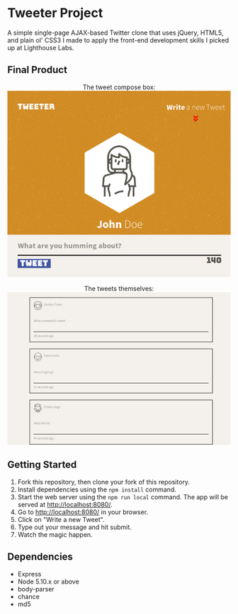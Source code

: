 # Tweeter Project

A simple single-page AJAX-based Twitter clone that uses jQuery, HTML5, and plain ol' CSS3 I made to apply the front-end development skills I picked up at Lighthouse Labs.

## Final Product

<p align="center">
  The tweet compose box:
  <img src = "https://github.com/jadk97/tweeter/blob/master/docs/tweet%20box.png"/>
</p>

<p align = "center">
The tweets themselves:
  <img src = "https://github.com/jadk97/tweeter/blob/master/docs/tweets.png"/>
</p>


## Getting Started

1. Fork this repository, then clone your fork of this repository.
2. Install dependencies using the `npm install` command.
3. Start the web server using the `npm run local` command. The app will be served at <http://localhost:8080/>.
4. Go to <http://localhost:8080/> in your browser.
5. Click on "Write a new Tweet".
6. Type out your message and hit submit.
7. Watch the magic happen.

## Dependencies

- Express
- Node 5.10.x or above
- body-parser
- chance
- md5